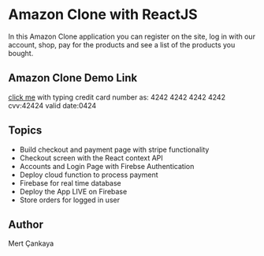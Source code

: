 # Amazon Clone with ReactJS
In this Amazon Clone application you can register on the site, log in with our account, shop, pay for the products and see a list of the products you bought.

## Amazon Clone Demo Link
<a href="https://clone-ff34b.firebaseapp.com/">click me</a>   with typing credit card number as: 4242 4242 4242 4242 cvv:42424 valid date:0424


## Topics
+ Build checkout and payment page with stripe functionality
+ Checkout screen with the React context API
+ Accounts and Login Page with Firebse Authentication
+ Deploy cloud function to process payment
+ Firebase for real time database
+ Deploy the App LIVE on Firebase
+ Store orders for logged in user

## Author
Mert Çankaya

